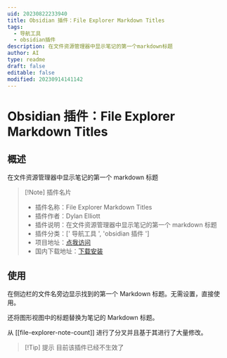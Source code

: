 ```yaml
---
uid: 20230822233940
title: Obsidian 插件：File Explorer Markdown Titles
tags:
  - 导航工具
  - obsidian插件
description: 在文件资源管理器中显示笔记的第一个markdown标题
author: AI
type: readme
draft: false
editable: false
modified: 20230914141142
---
```


# Obsidian 插件：File Explorer Markdown Titles

## 概述

在文件资源管理器中显示笔记的第一个 markdown 标题

> [!Note] 插件名片
> - 插件名称：File Explorer Markdown Titles
> - 插件作者：Dylan Elliott
> - 插件说明：在文件资源管理器中显示笔记的第一个 markdown 标题
> - 插件分类：[' 导航工具 ', 'obsidian 插件 ']
> - 项目地址：[点我访问](https://github.com/Dyldog/file-explorer-markdown-titles)
> - 国内下载地址：[下载安装](https://pkmer.cn/products/plugin/pluginMarket/?file-explorer-markdown-titles)

## 使用

在侧边栏的文件名旁边显示找到的第一个 Markdown 标题。无需设置，直接使用。

还将图形视图中的标题替换为笔记的 Markdown 标题。

从 [[file-explorer-note-count]] 进行了分叉并且基于其进行了大量修改。

> [!Tip] 提示
> 目前该插件已经不生效了